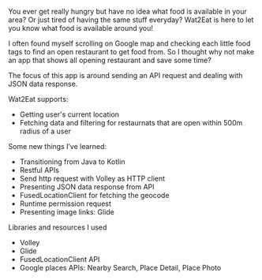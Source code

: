 You ever get really hungry but have no idea what food is available in your area? Or just tired of having the same stuff everyday? Wat2Eat is here to let you know what food is available around you!

I often found myself scrolling on Google map and checking each little food tags to find an open restaurant to get food from. So I thought why not make an app that shows all opening restaurant and save some time?

The focus of this app is around sending an API request and dealing with JSON data response. 

Wat2Eat supports:
- Getting user's current location
- Fetching data and filtering for restaurnats that are open within 500m radius of a user

Some new things I’ve learned:
- Transitioning from Java to Kotlin 
- Restful APIs
- Send http request with Volley as HTTP client
- Presenting JSON data response from API
- FusedLocationClient for fetching the geocode
- Runtime permission request 
- Presenting image links: Glide

Libraries and resources I used 
- Volley
- Glide
- FusedLocationClient API
- Google places APIs: Nearby Search, Place Detail, Place Photo 
